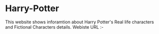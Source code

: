 # Harry-Potter

This website shows inforamtion about Harry Potter's Real life characters and Fictional Characters details.
Webiste URL :-
